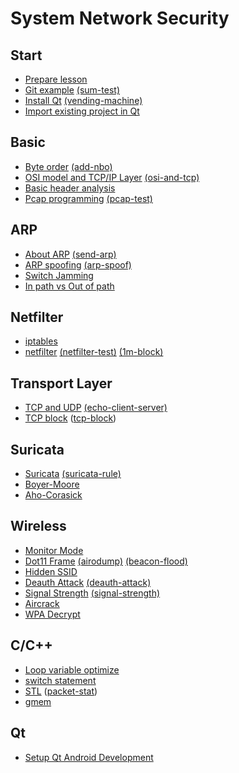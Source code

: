 System Network Security
===

## Start
* [Prepare lesson](/prepare-lesson/prepare-lesson)
* [Git example](/git-exam/git-exam) [(sum-test)](/git-exam/report-sum-test)
* [Install Qt](/install-qt/install-qt) [(vending-machine)](/install-qt/report-vending-machine)
* [Import existing project in Qt](/import-existing-project-in-qt/import-existing-project-in-qt)

## Basic
* [Byte order](/byte-order/byte-order) [(add-nbo)](/byte-order/report-add-nbo)
* [OSI model and TCP/IP Layer](/osi-and-tcp/osi-and-tcp) [(osi-and-tcp)](/osi-and-tcp/report-osi-and-tcp)
* [Basic header analysis](/basic-header-analysis/basic-header-analysis)
* [Pcap programming](/pcap-programming/pcap-programming) [(pcap-test)](/pcap-programming/report-pcap-test)

## ARP
* [About ARP](/about-arp/about-arp) [(send-arp)](/about-arp/report-send-arp)
* [ARP spoofing](/arp-spoofing/arp-spoofing) [(arp-spoof)](/arp-spoofing/report-arp-spoof)
* [Switch Jamming](/switch-jamming/switch-jamming)
* [In path vs Out of path](/in-path-vs-out-of-path/in-path-vs-out-of-path)

## Netfilter
* [iptables](/iptables/iptables)
* [netfilter](/netfilter/netfilter) [(netfilter-test)](/netfilter/report-netfilter-test) [(1m-block)](/netfilter/report-1m-block)

## Transport Layer
* [TCP and UDP](/tcp-and-udp/tcp-and-udp) [(echo-client-server)](/tcp-and-udp/report-echo-client-server)
* [TCP block](tcp-block/tcp-block) ([tcp-block](/tcp-block/report-tcp-block))

## Suricata
* [Suricata](/suricata/suricata) [(suricata-rule)](/suricata/report-suricata-rule)
* [Boyer-Moore](/boyer-moore/boyer-moore)
* [Aho-Corasick](/aho-corasick/aho-corasick)

## Wireless
* [Monitor Mode](/monitor-mode/monitor-mode)
* [Dot11 Frame](/dot11-frame/dot11-frame) [(airodump)](/dot11-frame/report-airodump) [(beacon-flood)](/dot11-frame/report-beacon-flood)
* [Hidden SSID](/hidden-ssid//hidden-ssid)
* [Deauth Attack](/deauth-attack/deauth-attack) [(deauth-attack)](/deauth-attack/report-deauth-attack)
* [Signal Strength](/signal-strength/signal-strength) [(signal-strength)](/signal-strength/report-signal-strength)
* [Aircrack](/aircrack/aircrack)
* [WPA Decrypt](/wpa-decrypt/wpa-decrypt)

## C/C++
* [Loop variable optimize](/loop-variable-optimize/loop-variable-optimize)
* [switch statement](/switch-statement/switch-statement)
* [STL](/stl/stl) ([packet-stat](/stl/report-packet-stat))
* [gmem](/gmem/gmem)

## Qt
* [Setup Qt Android Development](/setup-qt-android-develop/setup-qt-android-develop)
